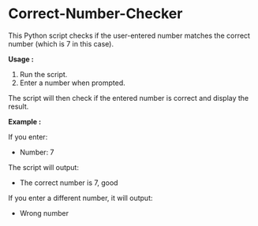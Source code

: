 # **Correct-Number-Checker**

This Python script checks if the user-entered number matches the correct number (which is 7 in this case).

**Usage :**

1. Run the script.
2. Enter a number when prompted.

The script will then check if the entered number is correct and display the result.

**Example :**

If you enter:
- Number: 7

The script will output:
- The correct number is 7, good

If you enter a different number, it will output:
- Wrong number
